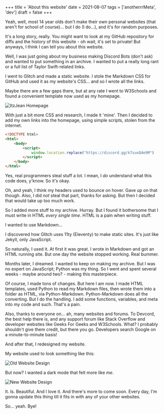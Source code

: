 +++
title = 'About this website'
date = 2021-08-07
tags = ['anotherrrMeta', 'dev']
draft = false
+++

<!-- meta:
- title: About this website
- template: archive
- date: 07. August 2021
- tags: features, public, development, html, python
- img-header: https://i.imgur.com/t41Tr8n.jpg
- img-alt: Photo by Jess Bailey on Unsplash
-->

Yeah, well, most 14 year olds don't make their own personal websites (that aren't for school of course)... but I do (I do...), and it's for random purposes.

It's a long story, really. You might want to look at my GitHub repository for diffs and the history of this website - oh wait, it's set to private! But anyways, I think I can tell you about this website.

Well, I was just going about my business making Discord Bots (don't ask) and wanted to put something in an archive. I wanted to put a really long rant or a full list of Taylor Swift-related links.

I went to Glitch and made a static website. I stole the Markdown CSS for GitHub and used it as my website's CSS... and so I wrote all the links.

Maybe there are a few gaps there, but at any rate I went to W3Schools and found a convenient template now used as my homepage.

![ItzJean Homepage](https://i.imgur.com/TxDM2sG.jpg)

With just a bit more CSS and research, I made it 'mine'. Then I decided to add my own links into the homepage, using simple scripts, stolen from the internet. 

```html
<!DOCTYPE html>
<html>
    <body>
        <script>
            window.location.replace("https://discord.gg/k7suxQ4e9M")
        </script>
    </body>
</html>
```

Yes, real programmers steal stuff a lot. I mean, I *do* understand what this code does, y'know. So it's okay.

Oh, and yeah, I think my headers used to bounce on hover. Gave up on that though. Also, I did *not* steal that part, thanks for asking. But then I decided that would take up too much work.

So I added more stuff to my archive. Hurray. But I found it bothersome that I must write in HTML *every single time*. HTML is a pain when writing stuff.

I wanted to use Markdown...

I discovered how Glitch uses 11ty (Eleventy) to make static sites. It's just like Jekyll, only JavaScript.

So naturally, I used it. At first it was great. I wrote in Markdown and got an HTML running site. But one day the website stopped working. Real bummer.

Months later, I dreamed. I wanted to keep on making my archive. But I was no expert on JavaScript; Python was my thing. So I went and spent several weeks - maybe around two? - making this masterpiece.

Of course, I made tons of changes. But here I am now. I made HTML templates, used Python to read my Markdown files, then wrote them into a folder as HTML, via Python-Markdown. Python-Markdown does all the converting. But I do the handling. I add some functions, variables, and meta into my code and such. That's a pain.

Also, thanks to everyone on... ah, many websites and forums. To Devcord, the best help there is, and any support forum like Stack Overflow and developer websites like Geeks For Geeks and W3Schools. What? I probably shouldn't give them credit, but there you go. Developers search Google on a minute-to-minute basis!

And after that, I redesigned my website.

My website used to look something like this:

![Old Website Design](https://i.imgur.com/pdgUWTA.png)

But now? I wanted a dark mode that felt more like *me*.

![New Website Design](https://i.imgur.com/1VwTZt6.png)

It. Is. Beautiful. And I love it. And there's more to come soon. Every day, I'm gonna update this thing till it fits in with any of your other websites.

So... yeah. Bye!

